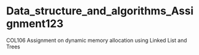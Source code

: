 # Data_structure_and_algorithms_Assignment123
COL106 Assignment on dynamic memory allocation using Linked List and Trees
